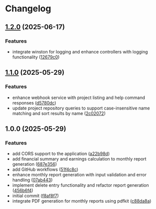 # Changelog

## [1.2.0](https://github.com/jgalmeida93/timesheesh/compare/v1.1.0...v1.2.0) (2025-06-17)


### Features

* integrate winston for logging and enhance controllers with logging functionality ([12679c0](https://github.com/jgalmeida93/timesheesh/commit/12679c05852f95233515586a8950bec3718de7a8))

## [1.1.0](https://github.com/jgalmeida93/timesheesh/compare/v1.0.0...v1.1.0) (2025-05-29)


### Features

* enhance webhook service with project listing and help command responses ([d5780dc](https://github.com/jgalmeida93/timesheesh/commit/d5780dc35dc31c24acf1ce917740edefd3632230))
* update project repository queries to support case-insensitive name matching and sort results by name ([2c02072](https://github.com/jgalmeida93/timesheesh/commit/2c02072147da752673e5193b1a341eac59be4019))

## 1.0.0 (2025-05-29)


### Features

* add CORS support to the application ([a22b98d](https://github.com/jgalmeida93/timesheesh/commit/a22b98db9a2677e8d82c3aab927b6656f48e5435))
* add financial summary and earnings calculation to monthly report generation ([687e356](https://github.com/jgalmeida93/timesheesh/commit/687e3569f4edd201cca20221f3d8874b3639d3da))
* add GitHub workflows ([51f4c8c](https://github.com/jgalmeida93/timesheesh/commit/51f4c8c28313f9586fc4cbe4f7d52d965a159013))
* enhance monthly report generation with input validation and error handling ([07ab443](https://github.com/jgalmeida93/timesheesh/commit/07ab44329e38dc6f0d5b255273bc1660b8bec04e))
* implement delete entry functionality and refactor report generation ([456b6f4](https://github.com/jgalmeida93/timesheesh/commit/456b6f403ecb3f655c433def9da9177279830f47))
* initial commit ([f8af8f7](https://github.com/jgalmeida93/timesheesh/commit/f8af8f7ec9feecb038ced20929ca11b3e153225f))
* integrate PDF generation for monthly reports using pdfkit ([c88da8a](https://github.com/jgalmeida93/timesheesh/commit/c88da8aced561913cbf9704bc048e076be2d4875))
